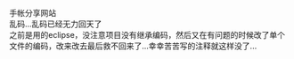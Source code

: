 手帐分享网站  
乱码...乱码已经无力回天了  
之前是用的eclipse，没注意项目没有继承编码，然后又在有问题的时候改了单个文件的编码，改来改去最后救不回来了...幸幸苦苦写的注释就这样没了...